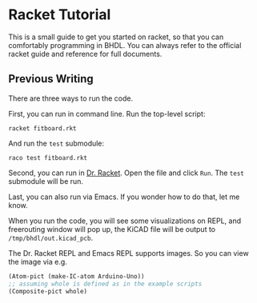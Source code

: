 # Racket Tutorial

This is a small guide to get you started on racket, so that you can comfortably
programming in BHDL. You can always refer to the official racket guide and
reference for full documents.

## Previous Writing
There are three ways to run the code.

First, you can run in command line. Run the top-level script:

```
racket fitboard.rkt
```

And run the `test` submodule:

```
raco test fitboard.rkt
```

Second, you can run in [Dr. Racket](https://racket-lang.org/). Open the file and
click `Run`. The `test` submodule will be run.

Last, you can also run via Emacs. If you wonder how to do that, let me know.

When you run the code, you will see some visualizations on REPL, and freerouting
window will pop up, the KiCAD file will be output to `/tmp/bhdl/out.kicad_pcb`.

The Dr. Racket REPL and Emacs REPL supports images. So you can view the image
via e.g.

```lisp
(Atom-pict (make-IC-atom Arduino-Uno))
;; assuming whole is defined as in the example scripts
(Composite-pict whole)
```

